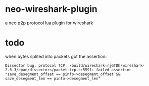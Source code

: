 # neo-wireshark-plugin
a neo p2p protocol lua plugin for wireshark
# todo
when bytes splited into packets got the assertion: 
```
Dissector bug, protocol TCP: /build/wireshark-rjGTDh/wireshark-2.6.3/epan/dissectors/packet-tcp.c:5591: failed assertion "save_desegment_offset == pinfo->desegment_offset && save_desegment_len == pinfo->desegment_len"
```






